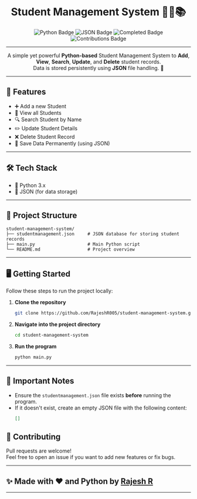 <h1 align="center">Student Management System 🧑‍🎓📚</h1>

<p align="center">
  <img src="https://img.shields.io/badge/Python-3.x-blue?logo=python" alt="Python Badge">
  <img src="https://img.shields.io/badge/Data-JSON-informational" alt="JSON Badge">
  <img src="https://img.shields.io/badge/Status-Completed-success" alt="Completed Badge">
  <img src="https://img.shields.io/badge/Contributions-Welcome-ff69b4" alt="Contributions Badge">
</p>

---

<p align="center">
  A simple yet powerful <b>Python-based</b> Student Management System to <b>Add</b>, <b>View</b>, <b>Search</b>, <b>Update</b>, and <b>Delete</b> student records.
  <br>Data is stored persistently using <b>JSON</b> file handling. 📄
</p>

---

## 🚀 Features
- ➕ Add a new Student
- 👀 View all Students
- 🔍 Search Student by Name
- ✏️ Update Student Details
- ❌ Delete Student Record
- 💾 Save Data Permanently (using JSON)

---

## 🛠️ Tech Stack
- 🐍 Python 3.x
- 📄 JSON (for data storage)

---

## 📂 Project Structure
```
student-management-system/
├── studentmanagement.json     # JSON database for storing student records
├── main.py                    # Main Python script
└── README.md                  # Project overview
```

---

## 🖥️ Getting Started

Follow these steps to run the project locally:

1. **Clone the repository**
    ```bash
    git clone https://github.com/RajeshR005/student-management-system.git
    ```

2. **Navigate into the project directory**
    ```bash
    cd student-management-system
    ```

3. **Run the program**
    ```bash
    python main.py
    ```

---

## 📢 Important Notes
- Ensure the `studentmanagement.json` file exists **before** running the program.
- If it doesn't exist, create an empty JSON file with the following content:
  ```json
  []
  ```

## 🙌 Contributing
Pull requests are welcome!  
Feel free to open an issue if you want to add new features or fix bugs.

---

## ✨ Made with ❤️ and Python by [Rajesh R](https://github.com/RajeshR005)

---

